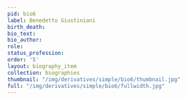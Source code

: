 ```yaml
---
pid: bio6
label: Benedetto Giustiniani
birth_death:
bio_text:
bio_author:
role:
status_profession:
order: '5'
layout: biography_item
collection: biographies
thumbnail: "/img/derivatives/simple/bio6/thumbnail.jpg"
full: "/img/derivatives/simple/bio6/fullwidth.jpg"
---
```

